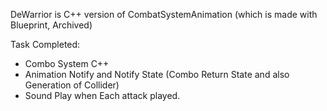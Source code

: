 DeWarrior is C++ version of CombatSystemAnimation (which is made with Blueprint, Archived)

Task Completed:
- Combo System C++
- Animation Notify and Notify State (Combo Return State and also Generation of Collider)
- Sound Play when Each attack played.
